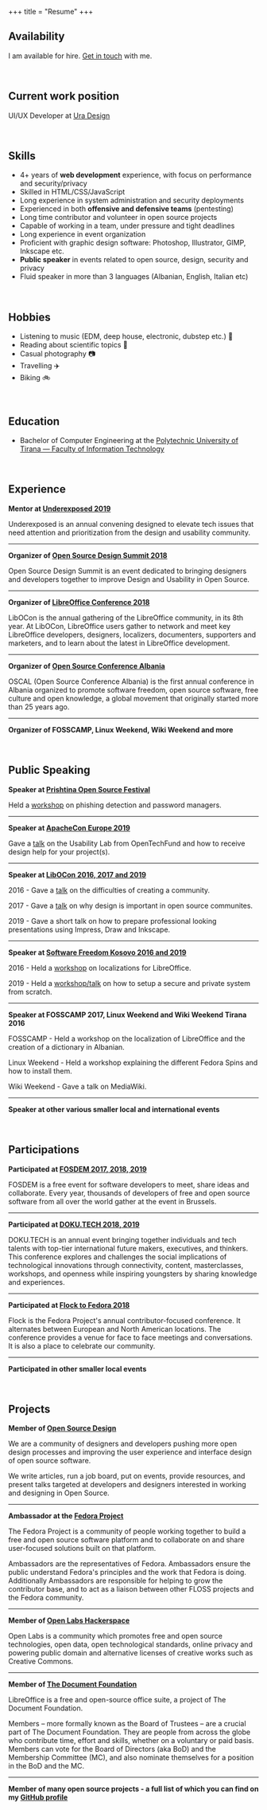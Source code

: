 +++
title = "Resume"
+++

## Availability

I am available for hire. [Get in touch](/about#contact "Ways to contact me") with me.

<br>

## Current work position

UI/UX Developer at [Ura Design](https://ura.design "Ura is a digital studio which focuses on visual communication solutions tailored for Open Source and Internet Freedom projects. Ura was founded in 2016 in Albania to cater to the ever-rising demand for Usability and Design services in Open Source Software.")

<br>

## Skills

- 4+ years of **web development** experience, with focus on performance and security/privacy
- Skilled in HTML/CSS/JavaScript
- Long experience in system administration and security deployments
- Experienced in both **offensive and defensive teams** (pentesting)
- Long time contributor and volunteer in open source projects
- Capable of working in a team, under pressure and tight deadlines
- Long experience in event organization
- Proficient with graphic design software: Photoshop, Illustrator, GIMP, Inkscape etc.
- **Public speaker** in events related to open source, design, security and privacy
- Fluid speaker in more than 3 languages (Albanian, English, Italian etc)

<br>

## Hobbies

- Listening to music (EDM, deep house, electronic, dubstep etc.) :musical_note:
- Reading about scientific topics :book:
- Casual photography :camera:
- Travelling :airplane:
- Biking :bike:

<br>

## Education

- Bachelor of Computer Engineering at the [Polytechnic University of Tirana — Faculty of Information Technology](http://www.fti.edu.al/ "The Faculty of Information Technology is the first faculty in Albania to train senior specialists in the fields of electronic engineering, telecommunication engineering and computer engineering.")

<br>

## Experience

**Mentor at [Underexposed 2019](https://simplysecure.org/underexposed/)**

Underexposed is an annual convening designed to elevate tech issues that need attention and prioritization from the design and usability community.

---

**Organizer of [Open Source Design Summit 2018](https://opensourcedesign.net/summit)**

Open Source Design Summit is an event dedicated to bringing designers and developers together to improve Design and Usability in Open Source.

---

**Organizer of [LibreOffice Conference 2018](https://libocon.org/2018 "LibOCon is the annual gathering of the LibreOffice community")**

LibOCon is the annual gathering of the LibreOffice community, in its 8th year. At LibOCon, LibreOffice users gather to network and meet key LibreOffice developers, designers, localizers, documenters, supporters and marketers, and to learn about the latest in LibreOffice development.

---

**Organizer of [Open Source Conference Albania](https://osc.al/)**

OSCAL (Open Source Conference Albania) is the first annual conference in Albania organized to promote software freedom, open source software, free culture and open knowledge, a global movement that originally started more than 25 years ago.

---

**Organizer of FOSSCAMP, Linux Weekend, Wiki Weekend and more**

<br>

## Public Speaking

**Speaker at [Prishtina Open Source Festival](https://www.facebook.com/events/603198710426816/)**

Held a [workshop](https://github.com/AnXh3L0/Presentations/raw/master/Security%20Workshop.pdf) on phishing detection and password managers.

---

**Speaker at [ApacheCon Europe 2019](https://aceu19.apachecon.com/)**

Gave a [talk](https://youtu.be/IZfmRL_wLOM) on the Usability Lab from OpenTechFund and how to receive design help for your project(s).

---

**Speaker at [LibOCon 2016, 2017 and 2019](https://libocon.org)**

2016 - Gave a [talk](https://www.youtube.com/watch?v=SbSNYwwGsBo) on the difficulties of creating a community.

2017 - Gave a [talk](https://libocon.org/assets/Conference/Rome/Slides/PresAnxhelo.pdf) on why design is important in open source communites.

2019 - Gave a short talk on how to prepare professional looking presentations using Impress, Draw and Inkscape.

---

**Speaker at [Software Freedom Kosovo 2016 and 2019](http://sfk.flossk.org)**

2016 - Held a [workshop](/sfk-16) on localizations for LibreOffice.

2019 - Held a [workshop/talk](/sfk-2019) on how to setup a secure and private system from scratch.

---

**Speaker at FOSSCAMP 2017, Linux Weekend and Wiki Weekend Tirana 2016**

FOSSCAMP - Held a workshop on the localization of LibreOffice and the creation of a dictionary in Albanian.

Linux Weekend - Held a workshop explaining the different Fedora Spins and how to install them.

Wiki Weekend - Gave a talk on MediaWiki.

---

**Speaker at other various smaller local and international events**

<br>

## Participations

**Participated at [FOSDEM 2017, 2018, 2019](https://fosdem.org)**

FOSDEM is a free event for software developers to meet, share ideas and collaborate. Every year, thousands of developers of free and open source software from all over the world gather at the event in Brussels.

---

**Participated at [DOKU.TECH 2018, 2019](http://doku.tech/)**

DOKU.TECH is an annual event bringing together individuals and tech talents with top-tier international future makers, executives, and thinkers. This conference explores and challenges the social implications of technological innovations through connectivity, content, masterclasses, workshops, and openness while inspiring youngsters by sharing knowledge and experiences.

---

**Participated at [Flock to Fedora 2018](https://flocktofedora.org/)**

Flock is the Fedora Project's annual contributor-focused conference. It alternates between European and North American locations. The conference provides a venue for face to face meetings and conversations. It is also a place to celebrate our community.

---

**Participated in other smaller local events**

<br>

## Projects

**Member of [Open Source Design](https://opensourcedesign.net/)**

We are a community of designers and developers pushing more open design processes and improving the user experience and interface design of open source software.

We write articles, run a job board, put on events, provide resources, and present talks targeted at developers and designers interested in working and designing in Open Source.

---

**Ambassador at the [Fedora Project](https://getfedora.org/)**

The Fedora Project is a community of people working together to build a free and open source software platform and to collaborate on and share user-focused solutions built on that platform.

Ambassadors are the representatives of Fedora. Ambassadors ensure the public understand Fedora's principles and the work that Fedora is doing. Additionally Ambassadors are responsible for helping to grow the contributor base, and to act as a liaison between other FLOSS projects and the Fedora community.

---

**Member of [Open Labs Hackerspace](https://openlabs.cc/en)**

Open Labs is a community which promotes free and open source technologies, open data, open technological standards, online privacy and powering public domain and alternative licenses of creative works such as Creative Commons.

---

**Member of [The Document Foundation](https://www.documentfoundation.org/)**

LibreOffice is a free and open-source office suite, a project of The Document Foundation.

Members – more formally known as the Board of Trustees – are a crucial part of The Document Foundation. They are people from across the globe who contribute time, effort and skills, whether on a voluntary or paid basis. Members can vote for the Board of Directors (aka BoD) and the Membership Committee (MC), and also nominate themselves for a position in the BoD and the MC.

---

**Member of many open source projects - a full list of which you can find on my [GitHub profile](https://github.com/AnXh3L0)**

<br>
